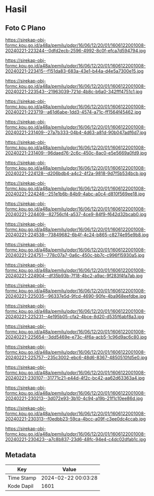 # Hasil

## Foto C Plano

https://sirekap-obj-formc.kpu.go.id/a48a/pemilu/pdpr/16/06/12/20/01/1606122001008-20240221-223244--0dfd2ecb-2596-4992-8c0f-efca7d594794.jpg

https://sirekap-obj-formc.kpu.go.id/a48a/pemilu/pdpr/16/06/12/20/01/1606122001008-20240221-223415--f151da83-683a-43e1-b44a-d4e5a7300e15.jpg

https://sirekap-obj-formc.kpu.go.id/a48a/pemilu/pdpr/16/06/12/20/01/1606122001008-20240221-223543--21963039-721d-4b8c-b6a0-342fff4751c1.jpg

https://sirekap-obj-formc.kpu.go.id/a48a/pemilu/pdpr/16/06/12/20/01/1606122001008-20240221-223719--a61d6abe-1dd3-4574-a71c-ff1564f45462.jpg

https://sirekap-obj-formc.kpu.go.id/a48a/pemilu/pdpr/16/06/12/20/01/1606122001008-20240221-231409--27a7b333-04b4-4d63-a81d-90b047adf6d7.jpg

https://sirekap-obj-formc.kpu.go.id/a48a/pemilu/pdpr/16/06/12/20/01/1606122001008-20240221-231409--96daed76-2c6c-450c-8ac0-e5e5669a0fd9.jpg

https://sirekap-obj-formc.kpu.go.id/a48a/pemilu/pdpr/16/06/12/20/01/1606122001008-20240221-224128--d206bdb4-a4c2-4f2a-9818-9d7f5b534bcb.jpg

https://sirekap-obj-formc.kpu.go.id/a48a/pemilu/pdpr/16/06/12/20/01/1606122001008-20240221-224246--251e1b6b-84b9-4abc-a0c4-d810f569ee18.jpg

https://sirekap-obj-formc.kpu.go.id/a48a/pemilu/pdpr/16/06/12/20/01/1606122001008-20240221-224409--82756cf4-a537-4ce9-84f9-f642d32bcab0.jpg

https://sirekap-obj-formc.kpu.go.id/a48a/pemilu/pdpr/16/06/12/20/01/1606122001008-20240221-224538--73849682-6b4f-4c24-b865-c8274e95e9b8.jpg

https://sirekap-obj-formc.kpu.go.id/a48a/pemilu/pdpr/16/06/12/20/01/1606122001008-20240221-224751--778c07a7-0a6c-450c-bb7c-c996f15930a5.jpg

https://sirekap-obj-formc.kpu.go.id/a48a/pemilu/pdpr/16/06/12/20/01/1606122001008-20240221-224904--df35b93b-7f18-4bc2-a9ac-9f283f4fa7ab.jpg

https://sirekap-obj-formc.kpu.go.id/a48a/pemilu/pdpr/16/06/12/20/01/1606122001008-20240221-225035--96337e5d-9fcd-4690-90fe-4ba968eefdbe.jpg

https://sirekap-obj-formc.kpu.go.id/a48a/pemilu/pdpr/16/06/12/20/01/1606122001008-20240221-225231--4e195b05-cfa2-4bce-8d20-d535f6abf8a3.jpg

https://sirekap-obj-formc.kpu.go.id/a48a/pemilu/pdpr/16/06/12/20/01/1606122001008-20240221-225654--3dd5469e-e73c-4f6a-acb5-1c96d9ac6c80.jpg

https://sirekap-obj-formc.kpu.go.id/a48a/pemilu/pdpr/16/06/12/20/01/1606122001008-20240221-225757--235c3002-ebc6-48d6-8367-4850510fd5e0.jpg

https://sirekap-obj-formc.kpu.go.id/a48a/pemilu/pdpr/16/06/12/20/01/1606122001008-20240221-230107--31771c21-e44d-4f2c-bc42-aa62d63363a4.jpg

https://sirekap-obj-formc.kpu.go.id/a48a/pemilu/pdpr/16/06/12/20/01/1606122001008-20240221-230213--3d072e93-3b10-4c94-a19b-21f1c10ee86d.jpg

https://sirekap-obj-formc.kpu.go.id/a48a/pemilu/pdpr/16/06/12/20/01/1606122001008-20240221-230313--f0edbb23-59ca-4bcc-a09f-c3ee0dc4ccab.jpg

https://sirekap-obj-formc.kpu.go.id/a48a/pemilu/pdpr/16/06/12/20/01/1606122001008-20240221-230423--a7c8b837-23d6-48fc-94e4-c4dc02dfab1c.jpg


## Metadata

| Key        | Value               |
| ---------- | ------------------- |
| Time Stamp | 2024-02-22 00:03:28 |
| Kode Dapil | 1601                |



